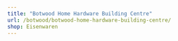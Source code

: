 ```yaml
---
title: "Botwood Home Hardware Building Centre"
url: /botwood/botwood-home-hardware-building-centre/
shop: Eisenwaren
---
```

